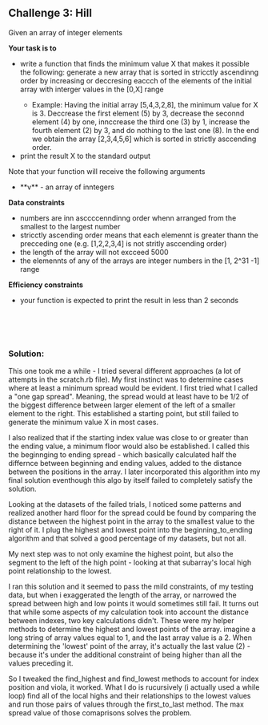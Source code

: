 <h2>Challenge 3: Hill</h2>

Given an array of integer elements

**Your task is to**
<ul>
    <li>write a function that finds the minimum value X that makes it possible the following: generate a new array that is sorted in stricctly ascendinng order by increasing or deccresing eaccch of the elements of the initial array with interger values in the [0,X] range</li>
    <ul>
        <li>Example: Having the initial array [5,4,3,2,8], the minimum value for X is 3. Deccrease the first element (5) by 3, decrease the seconnd element (4) by one, innccrease the third one (3) by 1, increase the fourth element (2) by 3, and do nothing to the last one (8).  In the end we obtain the array [2,3,4,5,6] which is sorted in strictly asccending order.</li>
    </ul>
    <li>print the result X to the standard output</li>
</ul>

Note that your function will receive the following arguments
<ul>
    <li> **v** - an array of inntegers</li>
</ul>

**Data constraints**
<ul>
    <li>numbers are inn asccccenndinng order whenn arranged from the smallest to the largest number</li>
    <li>stricctly ascending order means that each elemennt is greater thann the precceding one (e.g. [1,2,2,3,4] is not stritly asccending order)</li>
    <li>the length of the array will not excceed 5000</li>
    <li>the elemennts of any of the arrays are integer numbers in the [1, 2^31 -1] range</li>
</ul>

**Efficiency constraints**
<ul>
    <li>your function is expected to print the result in less than 2 seconds</li>
</ul>
<br><br><br>
<h3>Solution:</h3>

<p>This one took me a while - I tried several different approaches (a lot of attempts in the scratch.rb file).  My first instinct was to determine cases where at least a minimum spread would be evident.  I first tried what I called a "one gap spread".  Meaning, the spread would at least have to be 1/2 of the biggest difference between larger element of the left of a smaller element to the right.  This established a starting point, but still failed to generate the minimum value X in most cases.</p>
<p>I also realized that if the starting index value was close to or greater than the ending value, a minimum floor would also be established.  I called this the beginnging to ending spread - which basically calculated half the differnce between beginning and ending values, added to the distance between the positions in the array.  I later incorporated this algorithm into my final solution eventhough this algo by itself failed to completely satisfy the solution.</p>
<p>Looking at the datasets of the failed trials, I noticed some patterns and realized another hard floor for the spread could be found by comparing the distance between the highest point in the array to the smallest value to the right of it.  I plug the highest and lowest point into the beginning_to_ending algorithm and that solved a good percentage of my datasets, but not all.</p>
<p>My next step was to not only examine the highest point, but also the segment to the left of the high point - looking at that subarray's local high point relationship to the lowest.</p>
<p>I ran this solution and it seemed to pass the mild constraints, of my testing data, but when i exaggerated the length of the array, or narrowed the spread between high and low points it would sometimes still fail.  It turns out that while some aspects of my calculation took into account the distance between indexes, two key calculations didn't.  These were my helper methods to determine the highest and lowest points of the array.  imagine a long string of array values equal to 1, and the last array value is a 2.  When determining the 'lowest' point of the array, it's actually the last value (2) - because it's under the additional constraint of being higher than all the values preceding it.</p>
<p>So I tweaked the find_highest and find_lowest methods to account for index position and viola, it worked.  What I do is rucursively (i actually used a while loop) find all of the local highs and their relationships to the lowest values and run those pairs of values through the first_to_last method.  The max spread value of those comaprisons solves the problem.</p>